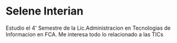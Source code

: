 # Selene Interian
Estudio el 4' Semestre de la Lic.Administracion en Tecnologias de Informacion en FCA.
Me interesa todo lo relacionado a las TICs